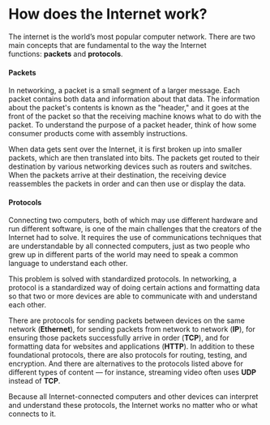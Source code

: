 # How does the Internet work?

The internet is the world’s most popular computer network. There are two main concepts that are fundamental to the way the Internet functions: **packets** and **protocols**.
#### Packets

In networking, a packet is a small segment of a larger message. Each packet contains both data and information about that data. The information about the packet's contents is known as the "header," and it goes at the front of the packet so that the receiving machine knows what to do with the packet. To understand the purpose of a packet header, think of how some consumer products come with assembly instructions.

When data gets sent over the Internet, it is first broken up into smaller packets, which are then translated into bits. The packets get routed to their destination by various networking devices such as routers and switches. When the packets arrive at their destination, the receiving device reassembles the packets in order and can then use or display the data.

#### Protocols

Connecting two computers, both of which may use different hardware and run different software, is one of the main challenges that the creators of the Internet had to solve. It requires the use of communications techniques that are understandable by all connected computers, just as two people who grew up in different parts of the world may need to speak a common language to understand each other.

This problem is solved with standardized protocols. In networking, a protocol is a standardized way of doing certain actions and formatting data so that two or more devices are able to communicate with and understand each other.

There are protocols for sending packets between devices on the same network (**Ethernet**), for sending packets from network to network (**IP**), for ensuring those packets successfully arrive in order (**TCP**), and for formatting data for websites and applications (**HTTP**). In addition to these foundational protocols, there are also protocols for routing, testing, and encryption. And there are alternatives to the protocols listed above for different types of content — for instance, streaming video often uses **UDP** instead of **TCP**. 

Because all Internet-connected computers and other devices can interpret and understand these protocols, the Internet works no matter who or what connects to it.